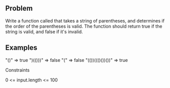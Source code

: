 ## Problem

Write a function called that takes a string of parentheses, and determines if the order of the parentheses is valid. The function should return true if the string is valid, and false if it's invalid.

## Examples

"()"              =>  true
")(()))"          =>  false
"("               =>  false
"(())((()())())"  =>  true

Constraints

0 <= input.length <= 100